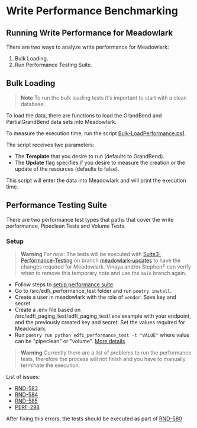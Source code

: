 # Write Performance Benchmarking

## Running Write Performance for Meadowlark

There are two ways to analyze write performance for Meadowlark:

1. Bulk Loading.
2. Run Performance Testing Suite.

## Bulk Loading

> **Note** To run the bulk loading tests it's important to start with a clean
> database.

To load the data, there are functions to load the GrandBend and PartialGrandBend
data sets into Meadowlark.

To measure the execution time, run the script
[Bulk-LoadPerformance.ps1](../../../eng/performance/BulkLoad-Performance.ps1).

The script receives two parameters:

- The **Template** that you desire to run (defaults to GrandBend).
- The **Update** flag specifies if you desire to measure the creation or the
  update of the resources (defaults to false).

This script will enter the data into Meadowlark and will print the execution
time.

## Performance Testing Suite

There are two performance test types that paths that cover the write
performance, Pipeclean Tests and Volume Tests.

### Setup

> **Warning**
> _For now_: The tests will be executed with
> [Suite3-Performance-Testing](https://github.com/Ed-Fi-Exchange-OSS/Suite-3-Performance-Testing)
> on branch [meadowlark-updates](https://github.com/Ed-Fi-Exchange-OSS/Suite-3-Performance-Testing/tree/meadowlark-updates)
> to have the changes required for Meadowlark. Vinaya and/or StephenF can verify when to remove
> this temporary note and use the `main` branch again.

- Follow steps to [setup performance suite](./SETUP-PERFORMANCE-SUITE.md).
- Go to /src/edfi_performance_test folder and run `poetry install`.
- Create a user in meadowlark with the role of `vendor`. Save key and secret.
- Create a .env file based on
  /src/edfi_paging_test/edfi_paging_test/.env.example with your endpoint, and the previously created key
  and secret. Set the values required for Meadowlark.
- Run `poetry run python edfi_performance_test -t "VALUE"` where value can be
  "pipeclean" or "volume". [More details](https://github.com/Ed-Fi-Exchange-OSS/Suite-3-Performance-Testing/tree/main/src/edfi-performance-test)

> **Warning** Currently there are a list of problems to run the performance tests,
> therefore the process will not finish and you have to manually terminate the execution.

List of issues:

- [RND-583](https://tracker.ed-fi.org/browse/RND-583)
- [RND-584](https://tracker.ed-fi.org/browse/RND-584)
- [RND-585](https://tracker.ed-fi.org/browse/RND-585)
- [PERF-298](https://tracker.ed-fi.org/browse/PERF-298)

After fixing this errors, the tests should be executed as part of [RND-580](https://tracker.ed-fi.org/browse/RND-580)
